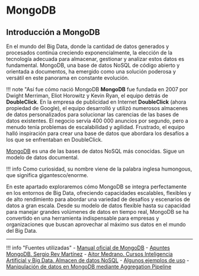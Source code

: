 # MongoDB
## Introducción a MongoDB
En el mundo del Big Data, donde la cantidad de datos generados y procesados continúa creciendo exponencialmente, la elección de la tecnología adecuada para almacenar, gestionar y analizar estos datos es fundamental. MongoDB, una base de datos NoSQL de código abierto y orientada a documentos, ha emergido como una solución poderosa y versátil en este panorama en constante evolución.

!!! note "Así fue cómo nació MongoDB
    **MongoDB** fue fundada en 2007 por Dwight Merriman, Eliot Horowitz y Kevin Ryan, el equipo detrás de **DoubleClick**.
    En la empresa de publicidad en Internet **DoubleClick** (ahora propiedad de Google), el equipo desarrolló y utilizó numerosos almacenes de datos personalizados para solucionar las carencias de las bases de datos existentes. El negocio servía 400 000 anuncios por segundo, pero a menudo tenía problemas de escalabilidad y agilidad. Frustrado, el equipo halló inspiración para crear una base de datos que abordara los desafíos a los que se enfrentaban en DoubleClick.

[MongoDB](http://www.mongodb.com/) es una de las bases de datos NoSQL más conocidas. Sigue un modelo de datos documental.

!!! info 
    Como curiosidad, su nombre viene de la palabra inglesa humongous, que significa gigantesco/enorme.

En este apartado exploraremos cómo MongoDB se integra perfectamente en los entornos de Big Data, ofreciendo capacidades escalables, flexibles y de alto rendimiento para abordar una variedad de desafíos y escenarios de datos a gran escala. Desde su modelo de datos flexible hasta su capacidad para manejar grandes volúmenes de datos en tiempo real, MongoDB se ha convertido en una herramienta indispensable para empresas y organizaciones que buscan aprovechar al máximo sus datos en el mundo del Big Data.


---
!!! info "Fuentes utilizadas"
    - [Manual oficial de MongoDB](https://www.mongodb.com/docs/manual/)
    - [Apuntes MongoDB. Sergio Rey Martínez](https://sergio-apuntes.github.io/sbd/)
    - [Aitor Medrano. Cursos Inteligencia Artificial y Big Data. Almacen de datos NoSQL](https://aitor-medrano.github.io/iabd/sa/nosql.html">)
    - [Algunos ejemplos de uso](https://www.w3resource.com/mongodb-exercises/mongodb-movies-collection-index.php")
    - [Manipulación de datos en MongoDB mediante Aggregation Pipeline]("https://www.adictosaltrabajo.com/2013/12/16/mongodb-agregatte/")
  